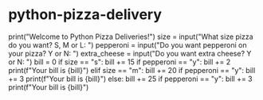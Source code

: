 # python-pizza-delivery
print("Welcome to Python Pizza Deliveries!")
size = input("What size pizza do you want? S, M or L: ")
pepperoni = input("Do you want pepperoni on your pizza? Y or N: ")
extra_cheese = input("Do you want extra cheese? Y or N: ")
bill = 0
if size == "s":
    bill += 15
    if pepperoni == "y":
        bill += 2
    print(f"Your bill is {bill}")
elif size == "m":
    bill += 20
    if pepperoni == "y":
        bill += 3
    print(f"Your bill is {bill}")
else:
    bill += 25
    if pepperoni == "y":
        bill += 3
    print(f"Your bill is {bill}")
